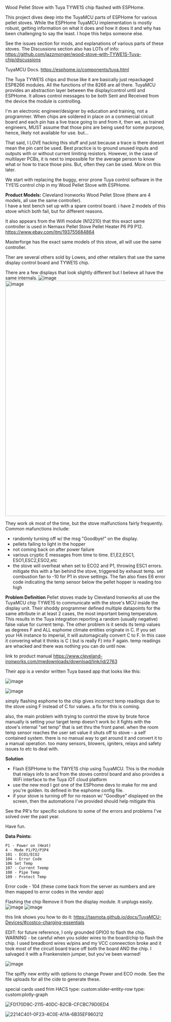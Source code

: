 Wood Pellet Stove with Tuya TYWE1S chip flashed with ESPHome.

This project dives deep into the TuyaMCU parts of ESPHome for various pellet stoves.  While the ESPHome TuyaMCU implementation is mostly robust, getting information on what it does and how it does it and why has been challenging to say the least.  I hope this helps someone else.

See the issues section for mods, and explanations of various parts of these stoves.
The Discussions section also has LOTs of info: https://github.com/jazzmonger/wood-stove-with-TYWE1S-Tuya-chip/discussions

TuyaMCU Docs. https://esphome.io/components/tuya.html

The Tuya TYWE1S chips and those like it are basically just repackaged ESP8266 modules.  All the functions of the 8266 are all there.  TuyaMCU provides an abstraction layer between the display/control until and ESPHome. It allows control messages to be both Sent and Received from the device the module is controlling.

I'm an electronic engineer/designer by education and training, not a programmer.  When chips are soldered in place on a commercial circuit board and each pin has a live trace going to and from it, then we, as trained engineers, MUST assume that those pins are being used for some purpose, hence, likely not available for use.  but...

That said, I LOVE hacking this stuff and just because a trace is there doesnt mean the pin cant be used.  Best practice is to ground unused inputs and outputs with or without current limiting resistors.  However, in the case of multilayer PCBs, it is next to impossible for the average person to know what or how to trace those pins.  But, often they can be used.  More on this later.

We start with replacing the buggy, error prone Tuya control software in the TYE1S control chip in my Wood Pellet Stove with ESPHome.

**Product Models:** 
Cleveland Ironworks Wood Pellet Stove (there are 4 models, all use the same controller).  
I have a test bench set up with a spare control board. i have 2 models of this stove which both fail, but for different reasons.

It also appears from the Wifi module (N12210) that this exact same controller is used in Nemaxx Pellet Stove Pellet Heater P6 P9 P12.  https://www.ebay.com/itm/193755684864

Masterforge has the exact same models of this stove, all will use the same controller.

Ther are several others sold by Lowes, and other retailers that use the same display control board and TYWE1S chip.

There are a few displays that look slightly different but I believe all have the same internals.
![image](https://user-images.githubusercontent.com/52110065/201829440-4ba185fc-b787-47f6-98dc-5aa7e67d9064.png)
<img width="738" alt="image" src="https://user-images.githubusercontent.com/52110065/201829503-b268795e-132c-4b8f-9ec9-96a7dc361b03.png">

They work ok most of the time, but the stove malfunctions fairly frequently.  
Common mafunctions include:
- randomly turning off w/ the msg "Goodbye!" on the display.
- pellets failing to light in the hopper
- not coming back on after power failure
- various cryptic E messages from time to time. E1,E2,ESC1, ESO1,ESC2,ESO2,etc  
- the stove will overheat when set to ECO2 and P1, throwing ESC1 errors. mitigate this with a fan behind the stove, triggered by exhaust temp.  set combustion fan to -10 for P1 in stove settings. 
The fan also fixes E6 error code indicating the temp sensor below the pellet hopper is reading too high

**Problem Definition**
Pellet stoves made by Cleveland Ironworks all use the TuyaMCU chip TYWE1S to communicate with the stove's MCU inside the display unit.  Their shoddy programmer defined multiple datapoints for the same attribute in at least 2 cases, the most important being temperature.  This results in the Tuya integration reporting a random (usually negative) false value for current temp. The other problem is it sends its temp values as degrees F and ALL esphome climate entities originate in C.  If you set your HA instance to imperial, it will automagically convert C to F.  In this case it convering what it thinks is C ( but is really F) into F again.  temp readings are whacked and there was nothing you can do until now.

link to product manual https://www.cleveland-ironworks.com/mwdownloads/download/link/id/2763

Their app is a vendor written Tuya based app that looks like this:

![image](https://user-images.githubusercontent.com/52110065/201826389-4d6983e2-d4e9-4c8c-8e9a-fdad121f7824.png)


![image](https://user-images.githubusercontent.com/52110065/201826977-369853d6-650e-4048-9e9a-6701e3d1621c.png)

simply flashing esphome to the chip gives incorrect temp readings due to the stove using F instead of C for values. a fix for this is coming.

also, the main problem with trying to control the stove by brute force manually is setting your target temp doesn't work bc it fights with the stove's internal "set temp" that is set thru the front panel. when the room temp sensor reaches the user set value it shuts off to stove - a self contained system. there is no manual way to get around it and convert it to a manual operation. too many sensors, blowers, igniters, relays and safety issues to etc to deal with.

**Solution**
- Flash ESPHome to the TWYE1S chip using TuyaMCU. This is the module that relays info to and from the stoves control board and also provides a WiFi interface to the Tuya iOT cloud platform  
- use the new mod I got one of the ESPhome devs to make for me and you're golden.  its defined in the esphome config file.
- if your stove is turning off for no reason w/ "Goodbye" displayed on the screen, then the automations I've provided should help mitigate this

See the PR's for specific solutions to some of the errors and problems I've solved over the past year.

Have fun.

**Data Points:**
```
P1 - Power on (Heat)
4 - Mode P1/P2/P3P4
101 - ECO1/ECO2
104 - Error Code
106 Set Temp
107 - Current Teemp
108 - Pipe Temp
109 - Protect Temp
```
Error code - 104 (these come back from the server as numbers and are then mapped to error codes in the vendor app)

Flashing the chip
Remove it from the display module.  It unplugs easily.
![image](https://user-images.githubusercontent.com/52110065/201829197-9dbe42c8-2a3b-4ed6-bd42-652bc7af61cb.png)
![image](https://user-images.githubusercontent.com/52110065/201829293-01f14b40-6578-4f13-be3f-9fe1ad663b63.png)

this link shows you how to do it: https://tasmota.github.io/docs/TuyaMCU-Devices/#costco-charging-essentials

EDIT: for future reference, I only grounded GPIO0 to flash the chip.
WARNING - be careful when you solder wires to the board/chip to flash the chip.  I used breadbord wires w/pins and my VCC conneection broke and it took most of the circuit board trace off both the board AND the chip.  I salvaged it with a Frankenstein jumper, but you've been warned!



![image](https://user-images.githubusercontent.com/52110065/201826705-5dca2316-681d-4a11-b2fe-dcdd6da0d05e.png)

The spiffy new entity with options to change Power and ECO mode. See the file uploads for all the cide to generate these.

special cards used frim HACS
type: custom:slider-entity-row
type: custom:plotly-graph

![FD170D9C-2115-40DC-B2CB-CFCBC79D0ED4](https://user-images.githubusercontent.com/52110065/205919641-3d850cbc-5b52-4826-8e8e-4072a784e0c3.jpeg)

![2214C401-0F23-4C0E-A11A-6B35EF960212](https://user-images.githubusercontent.com/52110065/206728504-6cf685a2-e121-4c3a-acbe-583272950f5c.jpeg)

